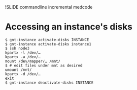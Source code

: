 !SLIDE commandline incremental medcode

# Accessing an instance's disks

    $ gnt-instance activate-disks INSTANCE
    $ gnt-instance activate-disks instance1
    $ ssh node3
    kpartx -l /dev/…
    kpartx -a /dev/…
    mount /dev/mapper/… /mnt/
    $ # edit files under mnt as desired
    umount /mnt/
    kpartx -d /dev/…
    exit
    $ gnt-instance deactivate-disks INSTANCE


